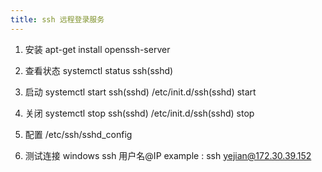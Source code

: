 ```yaml
---
title: ssh 远程登录服务
---
```


1. 安装
    apt-get install openssh-server

2. 查看状态
    systemctl status ssh(sshd)

3. 启动
    systemctl start ssh(sshd)
    /etc/init.d/ssh(sshd) start

4. 关闭
    systemctl stop ssh(sshd)
    /etc/init.d/ssh(sshd) stop 

5. 配置
    /etc/ssh/sshd_config

6. 测试连接
    windows  ssh 用户名@IP   example :  ssh yejian@172.30.39.152


